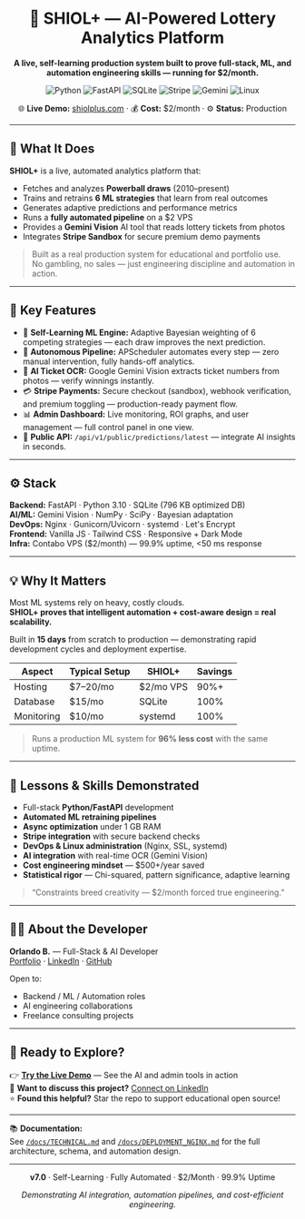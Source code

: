 <div align="center">

# 🎲 SHIOL+ — AI-Powered Lottery Analytics Platform

**A live, self-learning production system built to prove full-stack, ML, and automation engineering skills — running for $2/month.**

![Python](https://img.shields.io/badge/Python-3.10+-3776AB?logo=python)
![FastAPI](https://img.shields.io/badge/FastAPI-async-009688?logo=fastapi)
![SQLite](https://img.shields.io/badge/SQLite-triggers-003B57?logo=sqlite)
![Stripe](https://img.shields.io/badge/Stripe-sandbox-008CDD?logo=stripe)
![Gemini](https://img.shields.io/badge/Gemini-Vision_AI-8E75B2?logo=google)
![Linux](https://img.shields.io/badge/Linux-VPS_$2-FCC624?logo=linux&logoColor=black)

🌐 **Live Demo:** [shiolplus.com](https://shiolplus.com) · 💰 **Cost:** $2/month · ⚙️ **Status:** Production

</div>

---

## 🚀 What It Does

**SHIOL+** is a live, automated analytics platform that:
- Fetches and analyzes **Powerball draws** (2010–present)
- Trains and retrains **6 ML strategies** that learn from real outcomes
- Generates adaptive predictions and performance metrics
- Runs a **fully automated pipeline** on a $2 VPS  
- Provides a **Gemini Vision** AI tool that reads lottery tickets from photos
- Integrates **Stripe Sandbox** for secure premium demo payments

> Built as a real production system for educational and portfolio use.  
> No gambling, no sales — just engineering discipline and automation in action.

---

## 🧩 Key Features

- 🤖 **Self-Learning ML Engine:** Adaptive Bayesian weighting of 6 competing strategies — each draw improves the next prediction.  
- 🔁 **Autonomous Pipeline:** APScheduler automates every step — zero manual intervention, fully hands-off analytics.  
- 📸 **AI Ticket OCR:** Google Gemini Vision extracts ticket numbers from photos — verify winnings instantly.  
- 💳 **Stripe Payments:** Secure checkout (sandbox), webhook verification, and premium toggling — production-ready payment flow.  
- 📊 **Admin Dashboard:** Live monitoring, ROI graphs, and user management — full control panel in one view.  
- 🔌 **Public API:** `/api/v1/public/predictions/latest` — integrate AI insights in seconds.

---

## ⚙️ Stack

**Backend:** FastAPI · Python 3.10 · SQLite (796 KB optimized DB)  
**AI/ML:** Gemini Vision · NumPy · SciPy · Bayesian adaptation  
**DevOps:** Nginx · Gunicorn/Uvicorn · systemd · Let's Encrypt  
**Frontend:** Vanilla JS · Tailwind CSS · Responsive + Dark Mode  
**Infra:** Contabo VPS ($2/month) — 99.9% uptime, <50 ms response

---

## 💡 Why It Matters

Most ML systems rely on heavy, costly clouds.  
**SHIOL+ proves that intelligent automation + cost-aware design = real scalability.**

Built in **15 days** from scratch to production — demonstrating rapid development cycles and deployment expertise.

| Aspect | Typical Setup | SHIOL+ | Savings |
|--------|----------------|---------|----------|
| Hosting | $7–20/mo | $2/mo VPS | 90%+ |
| Database | $15/mo | SQLite | 100% |
| Monitoring | $10/mo | systemd | 100% |

> Runs a production ML system for **96% less cost** with the same uptime.

---

## 🧠 Lessons & Skills Demonstrated

- Full-stack **Python/FastAPI** development  
- **Automated ML retraining pipelines**  
- **Async optimization** under 1 GB RAM  
- **Stripe integration** with secure backend checks  
- **DevOps & Linux administration** (Nginx, SSL, systemd)  
- **AI integration** with real-time OCR (Gemini Vision)  
- **Cost engineering mindset** — $500+/year saved  
- **Statistical rigor** — Chi-squared, pattern significance, adaptive learning  

> “Constraints breed creativity — $2/month forced true engineering.”

---

## 👨‍💻 About the Developer

**Orlando B.** — Full-Stack & AI Developer  
[Portfolio](https://orlandobatista.dev) · [LinkedIn](https://www.linkedin.com/in/orlandobatista-ai/) · [GitHub](https://github.com/orlandobatistac)

Open to:
- Backend / ML / Automation roles  
- AI engineering collaborations  
- Freelance consulting projects  

---

## 🚀 Ready to Explore?

👉 **[Try the Live Demo](https://shiolplus.com)** — See the AI and admin tools in action  
📧 **Want to discuss this project?** [Connect on LinkedIn](https://www.linkedin.com/in/orlandobatista-ai/)  
⭐ **Found this helpful?** Star the repo to support educational open source!

---

📚 **Documentation:**  
See [`/docs/TECHNICAL.md`](docs/TECHNICAL.md) and [`/docs/DEPLOYMENT_NGINX.md`](docs/DEPLOYMENT_NGINX.md) for the full architecture, schema, and automation design.

---

<div align="center">

**v7.0** · Self-Learning · Fully Automated · $2/Month · 99.9% Uptime  

*Demonstrating AI integration, automation pipelines, and cost-efficient engineering.*

</div>
